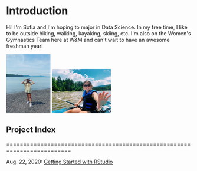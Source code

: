 # Introduction
Hi! I'm Sofia and I'm hoping to major in Data Science. In my free time, I like to be outside hiking, walking, kayaking, skiing, etc. I'm also on the Women's Gymnastics Team here at W&M and can't wait to have an awesome freshman year!

<img src="photo1.jpg" width="120" height="160" /> <img src="photo2.jpg" width="160" height="120" />

## Project Index
=========================================================================

Aug. 22, 2020: [Getting Started with RStudio](08_22_20.md) 
